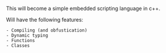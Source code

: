 This will become a simple embedded scripting language in c++.

Will have the following features:

	- Compiling (and obfustication)
	- Dynamic typing
	- Functions
	- Classes
